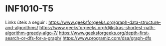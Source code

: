 # INF1010-T5

Links úteis a seguir : 
https://www.geeksforgeeks.org/graph-data-structure-and-algorithms/
https://www.geeksforgeeks.org/dijkstras-shortest-path-algorithm-greedy-algo-7/
https://www.geeksforgeeks.org/depth-first-search-or-dfs-for-a-graph/
https://www.programiz.com/dsa/graph-dfs
